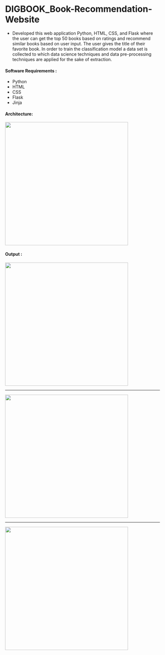 # DIGBOOK_Book-Recommendation-Website
- Developed this web application Python, HTML, CSS, and Flask where the user can get the top 50 books based on ratings and recommend similar books based on user input. The user gives the title of their favorite book. In order to train the classification model a data set is collected to which data science techniques and data pre-processing techniques are applied for the sake of extraction.
#### Software Requirements : 
  - Python
  - HTML
  - CSS
  - Flask
  - Jinja
#### Architecture:
<img src="https://github.com/chathuryasri1912/DIGBOOK_Book-Recommendation-Website/assets/128734435/d4ab91a1-1e75-4dee-885d-e1fa9a75f6ba" width="400">

#### Output : 
<img src="https://github.com/chathuryasri1912/DIGBOOK_Book-Recommendation-Website/assets/128734435/34ef9180-6cdc-440c-b447-6257172368a1" width="400">

-------------------------------------------------------------------------------------------------------------------------------------------------------

<img src="https://github.com/chathuryasri1912/DIGBOOK_Book-Recommendation-Website/assets/128734435/c09b6bf2-34a3-4ed1-bc93-aa73627271d9" width="400">

--------------------------------------------------------------------------------------------------------------------------------------------------------
<img src="https://github.com/chathuryasri1912/DIGBOOK_Book-Recommendation-Website/assets/128734435/111206d2-5e4d-404a-95b7-5f64bf515732" width="400">








